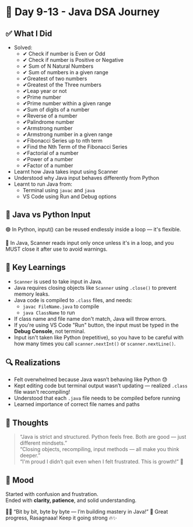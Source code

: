 # 🚀 Day 9-13 - Java DSA Journey

## ✅ What I Did
- Solved:
  - ✔ Check if number is Even or Odd
  - ✔ Check if number is Positive or Negative
  - ✔ Sum of N Natural Numbers
  - ✔ Sum of numbers in a given range  
  - ✔Greatest of two numbers  
  - ✔Greatest of the Three numbers  
  - ✔Leap year or not  
  - ✔Prime number  
  - ✔Prime number within a given range  
  - ✔Sum of digits of a number  
  - ✔Reverse of a number  
  - ✔Palindrome number  
  - ✔Armstrong number  
  - ✔Armstrong number in a given range  
  - ✔Fibonacci Series up to nth term  
  - ✔Find the Nth Term of the Fibonacci Series  
  - ✔Factorial of a number  
  - ✔Power of a number  
  - ✔Factor of a number
- Learnt how Java takes input using Scanner
- Understood why Java input behaves differently from Python
- Learnt to run Java from:
  - Terminal using `javac` and `java`
  - VS Code using Run and Debug options



## 🧠 Java vs Python Input

🟢 In Python, input() can be reused endlessly inside a loop — it's flexible.

🔴 In Java, Scanner reads input only once unless it's in a loop, and you MUST close it after use to avoid warnings.



## 🧾 Key Learnings

- `Scanner` is used to take input in Java.
- Java requires closing objects like `Scanner` using `.close()` to prevent memory leaks.
- Java code is compiled to `.class` files, and needs:
  - `javac FileName.java` to compile
  - `java ClassName` to run
- If class name and file name don't match, Java will throw errors.
- If you're using VS Code "Run" button, the input must be typed in the **Debug Console**, not terminal.
- Input isn't taken like Python (repetitive), so you have to be careful with how many times you call `scanner.nextInt()` or `scanner.nextLine()`.



## 🔍 Realizations

- Felt overwhelmed because Java wasn’t behaving like Python 😓
- Kept editing code but terminal output wasn’t updating — realized `.class` file wasn't recompiling!
- Understood that each `.java` file needs to be compiled before running
- Learned importance of correct file names and paths



## 💬 Thoughts

> “Java is strict and structured. Python feels free. Both are good — just different mindsets.”  
> “Closing objects, recompiling, input methods — all make you think deeper.”  
> “I'm proud I didn’t quit even when I felt frustrated. This is growth!” 💪



## 🧘 Mood

Started with confusion and frustration.  
Ended with **clarity, patience**, and solid understanding. 

🦸‍♀️ “Bit by bit, byte by byte — I’m building mastery in Java!”
💜 Great progress, Rasagnaaa! Keep it going strong 🔥✨
